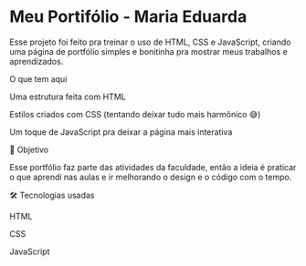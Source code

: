 # Meu Portifólio - Maria Eduarda 
Esse projeto foi feito pra treinar o uso de HTML, CSS e JavaScript, criando uma página de portfólio simples e bonitinha pra mostrar meus trabalhos e aprendizados.

O que tem aqui

Uma estrutura feita com HTML

Estilos criados com CSS (tentando deixar tudo mais harmônico 😅)

Um toque de JavaScript pra deixar a página mais interativa

🚀 Objetivo

Esse portfólio faz parte das atividades da faculdade, então a ideia é praticar o que aprendi nas aulas e ir melhorando o design e o código com o tempo.

🛠️ Tecnologias usadas

HTML

CSS

JavaScript



